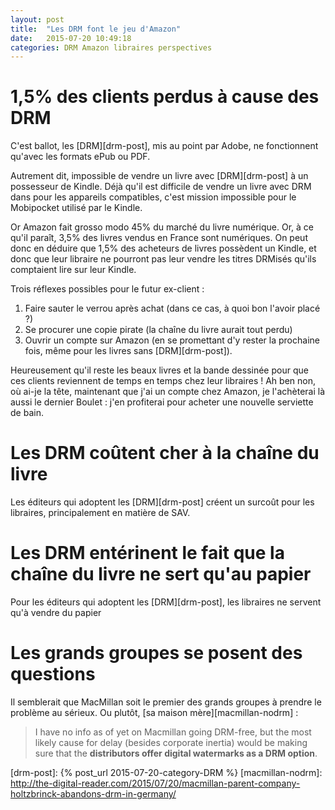 ```yaml
---
layout: post
title:  "Les DRM font le jeu d'Amazon"
date:   2015-07-20 10:49:18
categories: DRM Amazon libraires perspectives
---
```

1,5% des clients perdus à cause des DRM
=======================================
C'est ballot, les [DRM][drm-post], mis au point par Adobe, ne fonctionnent
qu'avec les formats ePub ou PDF.

Autrement dit, impossible de vendre un livre avec [DRM][drm-post] à un possesseur de
Kindle. Déjà qu'il est difficile de vendre un livre avec DRM dans pour les
appareils compatibles, c'est mission impossible pour le Mobipocket utilisé par
le Kindle.

Or Amazon fait grosso modo 45% du marché du livre numérique. Or, à ce qu'il
paraît, 3,5% des livres vendus en France sont numériques. On peut donc en
déduire que 1,5% des acheteurs de livres possèdent un Kindle, et donc que leur libraire
ne pourront pas leur vendre les titres DRMisés qu'ils comptaient
lire sur leur Kindle.

Trois réflexes possibles pour le futur ex-client :

1. Faire sauter le verrou après achat (dans ce cas, à quoi bon l'avoir placé ?)
1. Se procurer une copie pirate (la chaîne du livre aurait tout perdu)
1. Ouvrir un compte sur Amazon (en se promettant d'y rester la prochaine fois, même pour les livres sans [DRM][drm-post]).

Heureusement qu'il reste les beaux livres et la bande dessinée pour que ces
clients reviennent de temps en temps chez leur libraires ! Ah ben non, où
ai-je la tête, maintenant que j'ai un compte chez Amazon, je l'achèterai là
aussi le dernier Boulet : j'en profiterai pour acheter une nouvelle serviette
de bain.

Les DRM coûtent cher à la chaîne du livre
=========================================
Les éditeurs qui adoptent les [DRM][drm-post] créent un surcoût pour les libraires,
principalement en matière de SAV.

Les DRM entérinent le fait que la chaîne du livre ne sert qu'au papier
======================================================================
Pour les éditeurs qui adoptent les [DRM][drm-post], les libraires ne servent qu'à vendre du papier

Les grands groupes se posent des questions
==========================================
Il semblerait que MacMillan soit le premier des grands groupes à prendre le problème au sérieux. Ou plutôt, [sa maison mère][macmillan-nodrm] :

> I have no info as of yet on Macmillan going DRM-free, but the most likely cause for delay (besides corporate inertia) would be making sure that the **distributors offer digital watermarks as a DRM option**.

[drm-post]:      {% post_url 2015-07-20-category-DRM %}
[macmillan-nodrm]: http://the-digital-reader.com/2015/07/20/macmillan-parent-company-holtzbrinck-abandons-drm-in-germany/